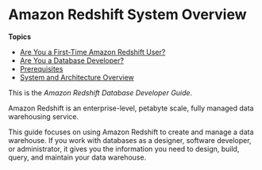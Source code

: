 # Amazon Redshift System Overview<a name="welcome"></a>

**Topics**
+ [Are You a First\-Time Amazon Redshift User?](c-first-time-user.md)
+ [Are You a Database Developer?](c-who-should-use-this-guide.md)
+ [Prerequisites](c-dev-guide-prereqs.md)
+ [System and Architecture Overview](c_redshift_system_overview.md)

This is the *Amazon Redshift Database Developer Guide*\.

 Amazon Redshift is an enterprise\-level, petabyte scale, fully managed data warehousing service\.

This guide focuses on using Amazon Redshift to create and manage a data warehouse\. If you work with databases as a designer, software developer, or administrator, it gives you the information you need to design, build, query, and maintain your data warehouse\.